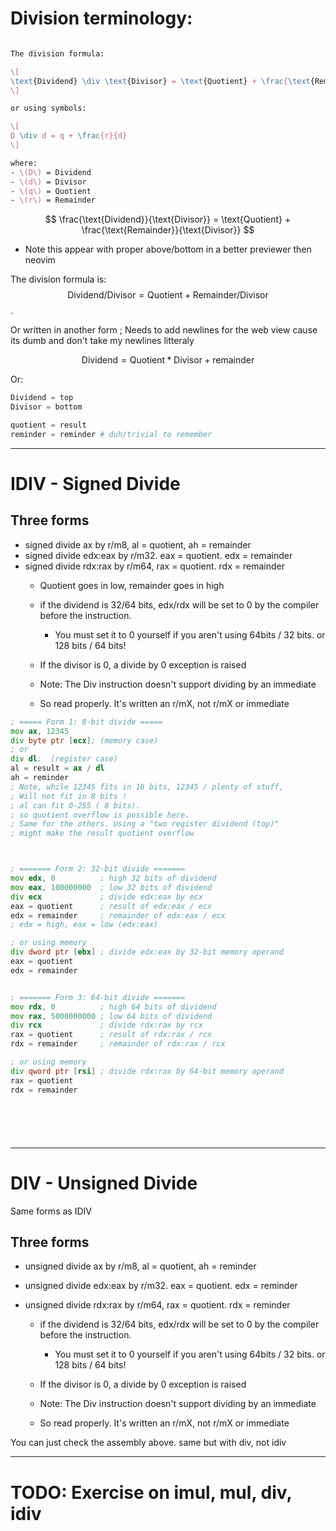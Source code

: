 # Division terminology: 

```latex

The division formula:

\[
\text{Dividend} \div \text{Divisor} = \text{Quotient} + \frac{\text{Remainder}}{\text{Divisor}}
\]

or using symbols:

\[
D \div d = q + \frac{r}{d}
\]

where:  
- \(D\) = Dividend  
- \(d\) = Divisor  
- \(q\) = Quotient  
- \(r\) = Remainder


```


$$
\frac{\text{Dividend}}{\text{Divisor}} = \text{Quotient} + \frac{\text{Remainder}}{\text{Divisor}}
$$

- Note this appear with proper above/bottom in a better previewer then neovim


The division formula is:  $$ \text{Dividend} / \text{Divisor} = \text{Quotient} + \text{Remainder} / \text{Divisor} $$.

Or written in another form ; Needs to add newlines for the web view cause its dumb and don't take my newlines litteraly

$$\text{Dividend} = \text{Quotient}*\text{Divisor} + \text{remainder}$$


Or: 
```python
Dividend = top
Divisor = bottom

quotient = result
reminder = reminder # duh/trivial to remember

```

---

# IDIV - Signed Divide

## Three forms 
- signed divide ax by r/m8, al = quotient, ah = remainder
- signed divide edx:eax by r/m32. eax = quotient. edx = remainder
- signed divide rdx:rax by r/m64, rax = quotient. rdx = remainder
    - Quotient goes in low, remainder goes in high

    - if the dividend is 32/64 bits, edx/rdx will be set to 0 by the compiler before the instruction. 
        - You must set it to 0 yourself if you aren't using 64bits / 32 bits. or 128 bits / 64 bits!

    - If the divisor is 0, a divide by 0 exception is raised

    - Note: The Div instruction doesn't support dividing by an immediate
    - So read properly. It's written an r/mX, not r/mX or immediate



```asm
; ===== Form 1: 8-bit divide =====
mov ax, 12345
div byte ptr [ecx]; (memory case)
; or 
div dl;  (register case)
al = result = ax / dl 
ah = reminder
; Note, while 12345 fits in 16 bits, 12345 / plenty of stuff, 
; Will not fit in 8 bits ! 
; al can fit 0-255 ( 8 bits). 
; so quotient overflow is possible here. 
; Same for the others. Using a "two register dividend (top)" 
; might make the result quotient overflow



; ======= Form 2: 32-bit divide =======
mov edx, 0          ; high 32 bits of dividend
mov eax, 100000000  ; low 32 bits of dividend
div ecx             ; divide edx:eax by ecx
eax = quotient      ; result of edx:eax / ecx
edx = remainder     ; remainder of edx:eax / ecx
; edx = high, eax = low (edx:eax)

; or using memory
div dword ptr [ebx] ; divide edx:eax by 32-bit memory operand
eax = quotient
edx = remainder


; ======= Form 3: 64-bit divide =======
mov rdx, 0          ; high 64 bits of dividend
mov rax, 5000000000 ; low 64 bits of dividend
div rcx             ; divide rdx:rax by rcx
rax = quotient      ; result of rdx:rax / rcx
rdx = remainder     ; remainder of rdx:rax / rcx

; or using memory
div qword ptr [rsi] ; divide rdx:rax by 64-bit memory operand
rax = quotient
rdx = remainder







```



---

# DIV - Unsigned Divide
Same forms as IDIV


## Three forms 
- unsigned divide ax by r/m8, al = quotient, ah = reminder
- unsigned divide edx:eax by r/m32. eax = quotient. edx = reminder
- unsigned divide rdx:rax by r/m64, rax = quotient. rdx = reminder

    - if the dividend is 32/64 bits, edx/rdx will be set to 0 by the compiler before the instruction. 
        - You must set it to 0 yourself if you aren't using 64bits / 32 bits. or 128 bits / 64 bits!

    - If the divisor is 0, a divide by 0 exception is raised

    - Note: The Div instruction doesn't support dividing by an immediate
    - So read properly. It's written an r/mX, not r/mX or immediate


You can just check the assembly above. same but with div, not idiv



---
# TODO: Exercise on imul, mul, div, idiv
